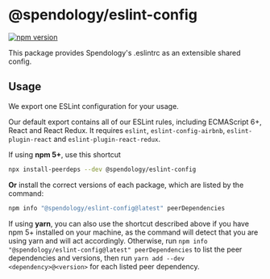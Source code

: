 # @spendology/eslint-config
[![npm version](https://img.shields.io/npm/v/@spendology/eslint-config.svg)](https://www.npmjs.com/package/@spendology/eslint-config)

This package provides Spendology's .eslintrc as an extensible shared config.

## Usage

We export one ESLint configuration for your usage.

Our default export contains all of our ESLint rules, including ECMAScript 6+, React and React Redux. It requires `eslint`, `eslint-config-airbnb`, `eslint-plugin-react` and `eslint-plugin-react-redux`.

If using **npm 5+**, use this shortcut

```sh
npx install-peerdeps --dev @spendology/eslint-config
```
  
**Or** install the correct versions of each package, which are listed by the command:

```sh
npm info "@spendology/eslint-config@latest" peerDependencies
```

If using **yarn**, you can also use the shortcut described above if you have npm 5+ installed on your machine, as the command will detect that you are using yarn and will act accordingly.
Otherwise, run `npm info "@spendology/eslint-config@latest" peerDependencies` to list the peer dependencies and versions, then run `yarn add --dev <dependency>@<version>` for each listed peer dependency.

